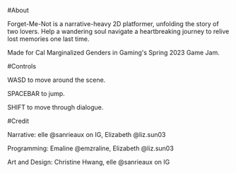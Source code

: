 #About

Forget-Me-Not is a narrative-heavy 2D platformer, unfolding the story of two lovers. Help a wandering soul navigate a heartbreaking journey to relive lost memories one last time.

Made for Cal Marginalized Genders in Gaming's Spring 2023 Game Jam.

#Controls

WASD to move around the scene.

SPACEBAR to jump.

SHIFT to move through dialogue.

#Credit

Narrative: elle @sanrieaux on IG, Elizabeth @liz.sun03

Programming: Emaline @emzraline, Elizabeth @liz.sun03

Art and Design: Christine Hwang, elle @sanrieaux on IG
